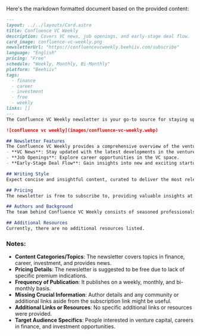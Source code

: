 Here's the markdown formatted document based on the provided content:

```markdown
---
layout: ../../layouts/Card.astro
title: Confluence VC Weekly
description: Covers VC news, job openings, and early-stage deal flow.
card_image: confluence-vc-weekly.png
newsletterUrl: "https://confluencevcweekly.beehiiv.com/subscribe"
language: "English"
pricing: "Free"
schedule: "Weekly, Monthly, Bi-Monthly"
platform: "Beehiiv"
tags:
  - finance
  - career
  - investment
  - free
  - weekly
links: []
---
The Confluence VC Weekly newsletter is your go-to source for staying updated with the latest in venture capital, job opportunities in the field, and insights into early-stage deal flow. Since its inception in 2020, the Confluence VC Weekly has grown a robust community of over 10,000 subscribers eager to stay ahead in the fast-paced world of VC.

![confluence vc weekly](images/confluence-vc-weekly.webp)

## Newsletter Features
The Confluence VC Weekly provides a comprehensive overview of the venture capital landscape. It features:
- **VC News**: Stay updated with the latest developments in the venture capital sector.
- **Job Openings**: Explore career opportunities in the VC space.
- **Early-Stage Deal Flow**: Gain insights into new and exciting startups and venture deals.

## Writing Style
Expect concise and insightful content, curated to deliver the most relevant information in an easily digestible format.

## Pricing
The newsletter is free to subscribe to, providing valuable insights at no cost to its audience.

## Authors and Background
The team behind Confluence VC Weekly consists of seasoned professionals with experience in venture capital and startup ecosystems, aiming to inform and connect people interested in the VC world.

## Additional Resources
Currently, there are no additional resources listed.
```

### Notes:

- **Content Categories/Topics**: The newsletter covers topics in finance, career, investment, and provides news.
- **Pricing Details**: The newsletter is suggested to be free due to lack of specific premium indications.
- **Frequency of Publication**: It publishes on a weekly, monthly, and bi-monthly basis.
- **Missing Crucial Information**: Author details and any community or additional links aside from the subscription link might be useful.
- **Additional Links or Resources**: No specific additional links or resources were provided.
- **Target Audience Specifics**: People interested in venture capital, careers in finance, and investment opportunities.